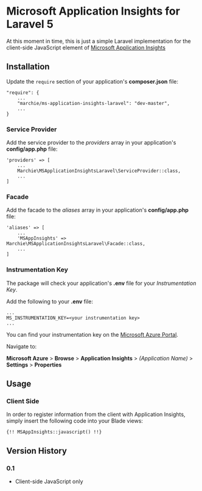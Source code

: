 # Microsoft Application Insights for Laravel 5

At this moment in time, this is just a simple Laravel implementation for the client-side JavaScript element of [Microsoft Application Insights](http://azure.microsoft.com/en-gb/services/application-insights/)

## Installation

Update the `require` section of your application's **composer.json** file:

```
"require": {
	...
	"marchie/ms-application-insights-laravel": "dev-master",
	...
}
```

### Service Provider

Add the service provider to the *providers* array in your application's **config/app.php** file:

```
'providers' => [
	...
	Marchie\MSApplicationInsightsLaravel\ServiceProvider::class,
	...
]
```

### Facade

Add the facade to the *aliases* array in your application's **config/app.php** file:

```
'aliases' => [
	...
	'MSAppInsights' => Marchie\MSApplicationInsightsLaravel\Facade::class,
	...
]
```

### Instrumentation Key

The package will check your application's **.env** file for your *Instrumentation Key*.

Add the following to your **.env** file:

```
...
MS_INSTRUMENTATION_KEY=<your instrumentation key>
...
```

You can find your instrumentation key on the [Microsoft Azure Portal](https://portal.azure.com).

Navigate to:

**Microsoft Azure** > **Browse** > **Application Insights** > *(Application Name)* > **Settings** > **Properties**

## Usage

### Client Side

In order to register information from the client with Application Insights, simply insert the following code into your Blade views:

```
{!! MSAppInsights::javascript() !!}
```

## Version History

### 0.1
- Client-side JavaScript only
